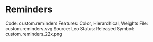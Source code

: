 # Reminders

Code: custom.reminders
Features: Color, Hierarchical, Weights
File: custom.reminders.svg
Source: Leo
Status: Released
Symbol: custom.reminders.22x.png